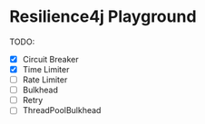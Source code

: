 # Resilience4j Playground
TODO:
- [x] Circuit Breaker
- [x] Time Limiter
- [ ] Rate Limiter
- [ ] Bulkhead
- [ ] Retry
- [ ] ThreadPoolBulkhead